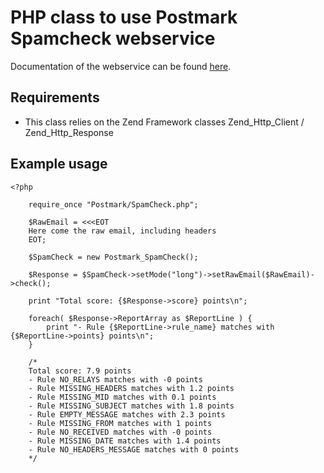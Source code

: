 # PHP class to use Postmark Spamcheck webservice


Documentation of the webservice can be found [here](http://spamcheck.postmarkapp.com/doc).





Requirements
----------------

 * This class relies on the Zend Framework classes Zend_Http_Client / Zend_Http_Response


## Example usage

	<?php

		require_once "Postmark/SpamCheck.php";

		$RawEmail = <<<EOT
		Here come the raw email, including headers
		EOT;

		$SpamCheck = new Postmark_SpamCheck();

		$Response = $SpamCheck->setMode("long")->setRawEmail($RawEmail)->check();

		print "Total score: {$Response->score} points\n";

		foreach( $Response->ReportArray as $ReportLine ) {
			print "- Rule {$ReportLine->rule_name} matches with {$ReportLine->points} points\n";
		}
		
		/*
		Total score: 7.9 points
		- Rule NO_RELAYS matches with -0 points
		- Rule MISSING_HEADERS matches with 1.2 points
		- Rule MISSING_MID matches with 0.1 points
		- Rule MISSING_SUBJECT matches with 1.8 points
		- Rule EMPTY_MESSAGE matches with 2.3 points
		- Rule MISSING_FROM matches with 1 points
		- Rule NO_RECEIVED matches with -0 points
		- Rule MISSING_DATE matches with 1.4 points
		- Rule NO_HEADERS_MESSAGE matches with 0 points
		*/